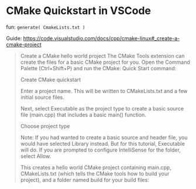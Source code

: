 # CMake Quickstart in VSCode
fun: `generate( CmakeLists.txt )`

Guide: https://code.visualstudio.com/docs/cpp/cmake-linux#_create-a-cmake-project

>Create a CMake hello world project
>The CMake Tools extension can create the files for a basic CMake project for you. Open the Command Palette (Ctrl+Shift+P) and run the CMake: Quick Start command:
>
>Create CMake quickstart
>
>Enter a project name. This will be written to CMakeLists.txt and a few initial source files.
>
>Next, select Executable as the project type to create a basic source file (main.cpp) that includes a basic main() function.
>
>Choose project type
>
>Note: If you had wanted to create a basic source and header file, you would have selected Library instead. But for this tutorial, Executable will do. If you are prompted to configure IntelliSense for the folder, select Allow.
>
>This creates a hello world CMake project containing main.cpp, CMakeLists.txt (which tells the CMake tools how to build your project), and a folder named build for your build files:
